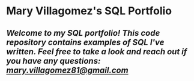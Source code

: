 # Mary Villagomez's SQL Portfolio

## *Welcome to my SQL portfolio! This code repository contains examples of SQL I've written. Feel free to take a look and reach out if you have any questions: mary.villagomez81@gmail.com*

